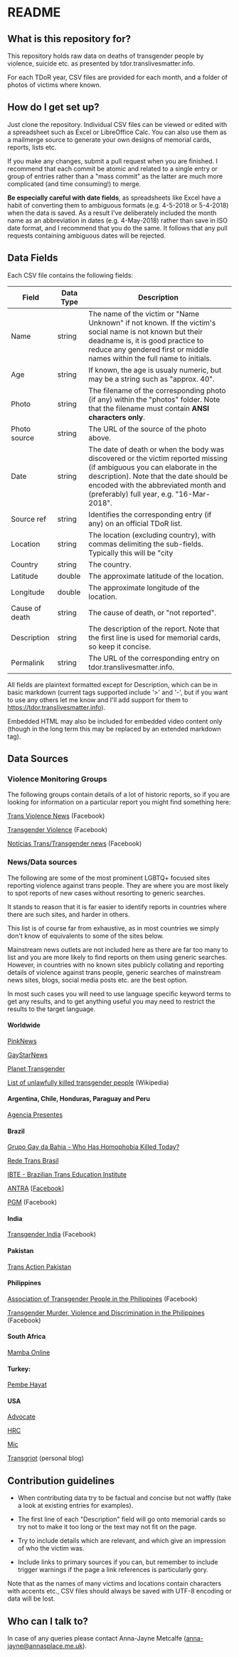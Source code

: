 # README## What is this repository for?This repository holds raw data on deaths of transgender people by violence, suicide etc. as presented by tdor.translivesmatter.info.For each TDoR year, CSV files are provided for each month, and a folder of photos of victims where known.## How do I get set up?Just clone the repository. Individual CSV files can be viewed or edited with a spreadsheet such as Excel or LibreOffice Calc. You can also use them as a mailmerge source to generate your own designs of memorial cards, reports, lists etc.If you make any changes, submit a pull request when you are finished. I recommend that each commit be atomic and related to a single entry or group of entries rather than a "mass commit" as the latter are much more complicated (and time consuming!) to merge.**Be especially careful with date fields**, as spreadsheets like Excel have a habit of converting them to ambiguous formats (e.g. 4-5-2018 or 5-4-2018) when the data is saved. As a result I've deliberately included the month name as an abbreviation in dates (e.g. 4-May-2018) rather than save in ISO date format, and I recommend that you do the same. It follows that any pull requests containing ambiguous dates will be rejected.## Data FieldsEach CSV file contains the following fields:Field           | Data Type | Description----------------|-----------|------------Name            | string    | The name of the victim or "Name Unknown" if not known. If the victim's social name is not known but their deadname is, it is good practice to reduce any gendered first or middle names within the full name to initials.Age             | string    | If known, the age is usualy numeric, but may be a string such as "approx. 40".Photo           | string    | The filename of the corresponding photo (if any) within the "photos" folder. Note that the filename must contain **ANSI characters only**.Photo source    | string    | The URL of the source of the photo above.Date            | string    | The date of death or when the body was discovered or the victim reported missing (if ambiguous you can elaborate in the description). Note that the date should be encoded with the abbreviated month and (preferably) full year, e.g. "16-Mar-2018".Source ref      | string    | Identifies the corresponding entry (if any) on an official TDoR list.Location        | string    | The location (excluding country), with commas delimiting the sub-fields. Typically this will be "city|municipality, state".Country         | string    | The country.Latitude        | double    | The approximate latitude of the location.Longitude       | double    | The approximate longitude of the location.Cause of death  | string    | The cause of death, or "not reported".Description     | string    | The description of the report. Note that the first line is used for memorial cards, so keep it concise.Permalink       | string    | The URL of the corresponding entry on tdor.translivesmatter.info.All fields are plaintext formatted except for Description, which can be in basic markdown (current tags supported include '>' and '-', but if you want to use any others let me know and I'll add support for them to https://tdor.translivesmatter.info).Embedded HTML may also be included for embedded video content only (though in the long term this may be replaced by an extended markdown tag).## Data Sources### Violence Monitoring GroupsThe following groups contain details of a lot of historic reports, so if you are looking for information on a particular report you might find something here:[Trans Violence News](https://plus.google.com/communities/102195270354263412469) (Facebook)[Transgender Violence](https://www.facebook.com/groups/TransViolence/) (Facebook)[Notícias Trans/Transgender news](https://www.facebook.com/groups/189409992692/) (Facebook)### News/Data sourcesThe following are some of the most prominent LGBTQ+ focused sites reporting violence against trans people. They are where you are most likely to spot reports of new cases without resorting to generic searches.It stands to reason that it is far easier to identify reports in countries where there are such sites, and harder in others.This list is of course far from exhaustive, as in most countries we simply don't know of equivalents to some of the sites below.Mainstream news outlets are not included here as there are far too many to list and you are more likely to find reports on them using generic searches. However, in countries with no known sites publicly collating and reporting details of violence against trans people, generic searches of mainstream news sites, blogs, social media posts etc. are the best option.In most such cases you will need to use language specific keyword terms to get any results, and  to get anything useful you may need to restrict the results to the target language.#### Worldwide[PinkNews](https://www.pinknews.co.uk)[GayStarNews](https://www.gaystarnews.com/)[Planet Transgender](https://www.planettransgender.com)[List of unlawfully killed transgender people](https://en.wikipedia.org/wiki/List_of_unlawfully_killed_transgender_people) (Wikipedia)#### Argentina, Chile, Honduras, Paraguay and Peru[Agencia Presentes](http://agenciapresentes.org/category/violencias)#### Brazil[Grupo Gay da Bahia - Who Has Homophobia Killed Today?](http://homofobiamata.wordpress.com)[Rede Trans Brasil](http://www.redetransbrasil.org.br)[IBTE - Brazilian Trans Education Institute](http://observatoriotrans.org/assassinatos)[ANTRA](https://antrabrasil.org/) [[Facebook](https://www.facebook.com/antrabrasil/)][PGM](https://www.facebook.com/groups/pgmreal/) (Facebook)#### India[Transgender India](https://www.facebook.com/Transgender-India-224912497891952) (Facebook)#### Pakistan[Trans Action Pakistan](https://www.facebook.com/TransActionPak)#### Philippines[Association of Transgender People in the Philippines](https://www.facebook.com/philtransmov/) (Facebook)[Transgender Murder, Violence and Discrimination in the Philippines](https://www.facebook.com/violenceinthephilippines) (Facebook)#### South Africa[Mamba Online](http://www.mambaonline.com)#### Turkey:[Pembe Hayat](http://www.pembehayat.org/)#### USA[Advocate](https://www.advocate.com/)[HRC](https://www.hrc.org/)[Mic](https://mic.com)[Transgriot](https://transgriot.blogspot.co.uk/) (personal blog)## Contribution guidelines* When contributing data try to be factual and concise but not waffly (take a look at existing entries for examples).* The first line of each "Description" field will go onto memorial cards so try not to make it too long or the text may not fit on the page.* Try to include details which are relevant, and which give an impression of who the victim was.* Include links to primary sources if you can, but remember to include trigger warnings if the page a link references is particularly gory.Note that as the names of many victims and locations contain characters with accents etc., CSV files should always be saved with UTF-8 encoding or data will be lost.## Who can I talk to?In case of any queries please contact Anna-Jayne Metcalfe (anna-jayne@annasplace.me.uk).
